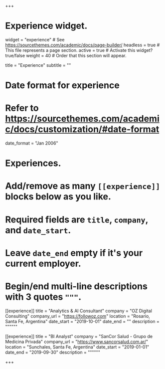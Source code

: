 +++
# Experience widget.
widget = "experience"  # See https://sourcethemes.com/academic/docs/page-builder/
headless = true  # This file represents a page section.
active = true  # Activate this widget? true/false
weight = 40  # Order that this section will appear.

title = "Experience"
subtitle = ""

# Date format for experience
#   Refer to https://sourcethemes.com/academic/docs/customization/#date-format
date_format = "Jan 2006"

# Experiences.
#   Add/remove as many `[[experience]]` blocks below as you like.
#   Required fields are `title`, `company`, and `date_start`.
#   Leave `date_end` empty if it's your current employer.
#   Begin/end multi-line descriptions with 3 quotes `"""`.
[[experience]]
  title = "Analytics & AI Consultant"
  company = "OZ Digital Consulting"
  company_url = "https://followoz.com"
  location = "Rosario, Santa Fe, Argentina"
  date_start = "2019-10-01"
  date_end = ""
  description = """"""

[[experience]]
  title = "BI Analyst"
  company = "SanCor Salud - Grupo de Medicina Privada"
  company_url = "https://www.sancorsalud.com.ar/"
  location = "Sunchales, Santa Fe, Argentina"
  date_start = "2019-01-01"
  date_end = "2019-09-30"
  description = """"""

+++
